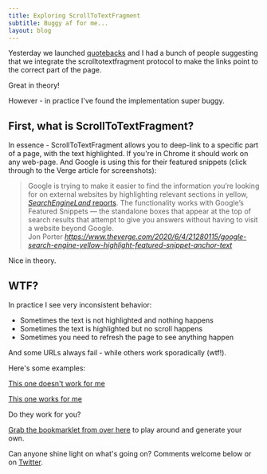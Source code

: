 ```yaml
---
title: Exploring ScrollToTextFragment
subtitle: Buggy af for me...
layout: blog
---
```


Yesterday we launched [quotebacks](https://tomcritchlow.com/2020/06/09/quotebacks/) and I had a bunch of people suggesting that we integrate the scrolltotextfragment protocol to make the links point to the correct part of the page.

Great in theory!

However - in practice I've found the implementation super buggy.

## First, what is ScrollToTextFragment?

In essence - ScrollToTextFragment allows you to deep-link to a specific part of a page, with the text highlighted. If you're in Chrome it should work on any web-page. And Google is using this for their featured snippets (click through to the Verge article for screenshots):

<blockquote class="quoteback" data-title="Google now highlights search results directly on webpages" data-author="Jon Porter" cite="https://www.theverge.com/2020/6/4/21280115/google-search-engine-yellow-highlight-featured-snippet-anchor-text">
Google is trying to make it easier to find the information you’re looking for on external websites by highlighting relevant sections in yellow, <a href="https://searchengineland.com/google-launches-featured-snippet-to-web-page-content-highlight-feature-335511" target="_blank"><em>SearchEngineLand</em> reports</a>. The functionality works with Google’s Featured Snippets — the standalone boxes that appear at the top of search results that attempt to give you answers without having to visit a website beyond Google.
<footer>Jon Porter <cite><a href="https://www.theverge.com/2020/6/4/21280115/google-search-engine-yellow-highlight-featured-snippet-anchor-text">https://www.theverge.com/2020/6/4/21280115/google-search-engine-yellow-highlight-featured-snippet-anchor-text</a></cite></footer>
</blockquote>
<script note="" src="https://cdn.jsdelivr.net/gh/Blogger-Peer-Review/quotebacks@1/quoteback.js"></script>

Nice in theory.

## WTF?

In practice I see very inconsistent behavior:

- Sometimes the text is not highlighted and nothing happens
- Sometimes the text is highlighted but no scroll happens
- Sometimes you need to refresh the page to see anything happen

And some URLs always fail - while others work sporadically (wtf!).

Here's some examples:

<a taget="_blank" href="https://tomcritchlow.com/2020/06/09/quotebacks/#:~:text=a%20small%20tool%20called">This one doesn't work for me</a>

<a taget="_blank" href="https://tomcritchlow.com/2020/06/09/quotebacks/#:~:text=a%20small">This one works for me</a>

Do they work for you?

[Grab the bookmarklet from over here](https://supple.com.au/tools/scroll-to-text-fragment-generator-bookmarklet/#:~:text=Prefer%20a%20bookmarklet%20to%20generate%20your%20Scroll%20To%20Text%20Fragment%20links%20we%20got%20you%20covered.%20Just%20drag%20and%20drop%20the%20Scroll%20To%20Text%20Fragment%20button%2C%20to%20the%20browser%E2%80%99s%20bookmark%20bar.) to play around and generate your own.

Can anyone shine light on what's going on? Comments welcome below or on [Twitter](https://twitter.com/tomcritchlow).
